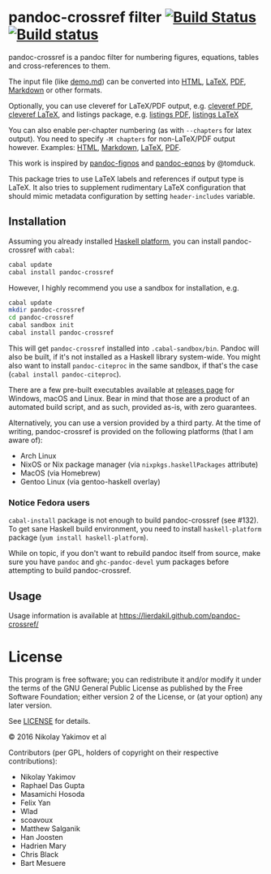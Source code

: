 # pandoc-crossref filter [![Build Status](https://travis-ci.org/lierdakil/pandoc-crossref.svg?branch=master)](https://travis-ci.org/lierdakil/pandoc-crossref) [![Build status](https://ci.appveyor.com/api/projects/status/v04mfbglpcdqfln4/branch/master?svg=true)](https://ci.appveyor.com/project/lierdakil/pandoc-crossref/branch/master)

pandoc-crossref is a pandoc filter for numbering figures, equations,
tables and cross-references to them.

The input file (like
[demo.md](http://lierdakil.github.io/pandoc-crossref/demo/demo.md)) can
be converted into
[HTML](http://lierdakil.github.io/pandoc-crossref/demo/output.html),
[LaTeX](http://lierdakil.github.io/pandoc-crossref/demo/output.latex),
[PDF](http://lierdakil.github.io/pandoc-crossref/demo/output.pdf),
[Markdown](http://lierdakil.github.io/pandoc-crossref/demo/output.md) or other
formats.

Optionally, you can use cleveref for LaTeX/PDF output, e.g. [cleveref
PDF](http://lierdakil.github.io/pandoc-crossref/demo/output-cref.pdf),
[cleveref
LaTeX](http://lierdakil.github.io/pandoc-crossref/demo/output-cref.latex),
and listings package, e.g. [listings
PDF](http://lierdakil.github.io/pandoc-crossref/demo/output-listings.pdf),
[listings
LaTeX](http://lierdakil.github.io/pandoc-crossref/demo/output-listings.latex)

You can also enable per-chapter numbering (as with `--chapters` for
latex output). You need to specify `-M chapters` for non-LaTeX/PDF
output however. Examples:
[HTML](http://lierdakil.github.io/pandoc-crossref/demo/output-chapters.html),
[Markdown](http://lierdakil.github.io/pandoc-crossref/demo/output-chapters.md),
[LaTeX](http://lierdakil.github.io/pandoc-crossref/demo/output-chapters.latex),
[PDF](http://lierdakil.github.io/pandoc-crossref/demo/output-chapters.pdf).

This work is inspired by
[pandoc-fignos](https://github.com/tomduck/pandoc-fignos) and
[pandoc-eqnos](https://github.com/tomduck/pandoc-eqnos) by @tomduck.

This package tries to use LaTeX labels and references if output type is
LaTeX. It also tries to supplement rudimentary LaTeX configuration that
should mimic metadata configuration by setting `header-includes`
variable.

## Installation

Assuming you already installed [Haskell
platform](http://hackage.haskell.org/platform/), you can install
pandoc-crossref with `cabal`:

``` bash
cabal update
cabal install pandoc-crossref
```

However, I highly recommend you use a sandbox for installation, e.g.

``` bash
cabal update
mkdir pandoc-crossref
cd pandoc-crossref
cabal sandbox init
cabal install pandoc-crossref
```

This will get `pandoc-crossref` installed into `.cabal-sandbox/bin`.
Pandoc will also be built, if it's not installed as a Haskell library
system-wide. You might also want to install `pandoc-citeproc` in the
same sandbox, if that's the case (`cabal install pandoc-citeproc`).

There are a few pre-built executables available at [releases
page](https://github.com/lierdakil/pandoc-crossref/releases/latest) for
Windows, macOS and Linux. Bear in mind that those are a product of an
automated build script, and as such, provided as-is, with zero
guarantees.

Alternatively, you can use a version provided by a third party. At the
time of writing, pandoc-crossref is provided on the following platforms
(that I am aware of):

-   Arch Linux
-   NixOS or Nix package manager (via `nixpkgs.haskellPackages`
    attribute)
-   MacOS (via Homebrew)
-   Gentoo Linux (via gentoo-haskell overlay)

### Notice Fedora users

`cabal-install` package is not enough to build pandoc-crossref (see
\#132). To get sane Haskell build environment, you need to install
`haskell-platform` package (`yum install haskell-platform`).

While on topic, if you don't want to rebuild pandoc itself from source,
make sure you have `pandoc` and `ghc-pandoc-devel` yum packages before
attempting to build pandoc-crossref.

## Usage

Usage information is available at
<https://lierdakil.github.com/pandoc-crossref/>

# License

This program is free software; you can redistribute it and/or modify it
under the terms of the GNU General Public License as published by the
Free Software Foundation; either version 2 of the License, or (at your
option) any later version.

See
[LICENSE](https://github.com/lierdakil/pandoc-crossref/blob/master/LICENSE)
for details.

© 2016 Nikolay Yakimov et al

Contributors (per GPL, holders of copyright on their respective
contributions):

<!-- BEGIN CONTRIBUTORS LIST -->
-   Nikolay Yakimov
-   Raphael Das Gupta
-   Masamichi Hosoda
-   Felix Yan
-   Wlad
-   scoavoux
-   Matthew Salganik
-   Han Joosten
-   Hadrien Mary
-   Chris Black
-   Bart Mesuere

<!-- END CONTRIBUTORS LIST -->
